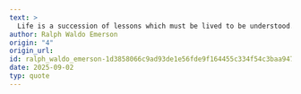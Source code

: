 ```yaml
---
text: >
  Life is a succession of lessons which must be lived to be understood.
author: Ralph Waldo Emerson
origin: "4"
origin_url: 
id: ralph_waldo_emerson-1d3858066c9ad93de1e56fde9f164455c334f54c3baa9470b2f56a883e11da79
date: 2025-09-02
typ: quote
---
```

